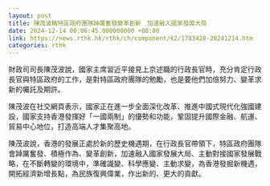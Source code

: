 ```yaml
---
layout: post
title: 陳茂波稱特區政府團隊踔厲奮發變革創新　加速融入國家發展大局
date: 2024-12-14 00:06:45.000000000 +08:00
link: https://news.rthk.hk/rthk/ch/component/k2/1783420-20241214.htm
categories: rthk
---
```


財政司司長陳茂波說，國家主席習近平接見上京述職的行政長官時，充分肯定行政長官與特區政府的工作，是對特區政府團隊的勉勵，也是要他們加倍努力、變革求新的囑託及期許。

陳茂波在社交網頁表示，國家正在進一步全面深化改革、推進中國式現代化強國建設，國家支持香港發揮好「一國兩制」的優勢和功能，鞏固提升國際金融、航運、貿易中心地位，打造高端人才集聚高地。

陳茂波說，香港的發展正處於新的歷史機遇期，在行政長官帶領下，特區政府團隊會踔厲奮發、積極作為、變革創新，加速融入國家發展大局、主動對接國家發展戰略，在不斷轉變的環境中，準確識變、科學應變、主動求變，為香港發掘新機遇，開拓經濟新增長點，為民族復興偉業，作出新的、更大的貢獻。
